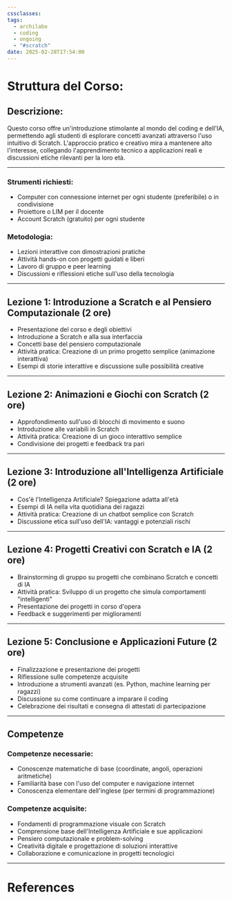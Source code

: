 ```yaml
---
cssclasses: 
tags:
  - archilabo
  - coding
  - ongoing
  - "#scratch"
date: 2025-02-28T17:54:00
---
```

# Struttura del Corso: 

## Descrizione:


Questo corso offre un'introduzione stimolante al mondo del coding e dell'IA, permettendo agli studenti di esplorare concetti avanzati attraverso l'uso intuitivo di Scratch. L'approccio pratico e creativo mira a mantenere alto l'interesse, collegando l'apprendimento tecnico a applicazioni reali e discussioni etiche rilevanti per la loro età.

---

### Strumenti richiesti:

- Computer con connessione internet per ogni studente (preferibile) o in condivisione
- Proiettore o LIM per il docente
- Account Scratch (gratuito) per ogni studente

### Metodologia:

- Lezioni interattive con dimostrazioni pratiche
- Attività hands-on con progetti guidati e liberi
- Lavoro di gruppo e peer learning
- Discussioni e riflessioni etiche sull'uso della tecnologia

---
## Lezione 1: Introduzione a Scratch e al Pensiero Computazionale (2 ore)

- Presentazione del corso e degli obiettivi
- Introduzione a Scratch e alla sua interfaccia
- Concetti base del pensiero computazionale
- Attività pratica: Creazione di un primo progetto semplice (animazione interattiva)
- Esempi di storie interattive e discussione sulle possibilità creative

---
## Lezione 2: Animazioni e Giochi con Scratch (2 ore)

- Approfondimento sull'uso di blocchi di movimento e suono
- Introduzione alle variabili in Scratch
- Attività pratica: Creazione di un gioco interattivo semplice
- Condivisione dei progetti e feedback tra pari

---
## Lezione 3: Introduzione all'Intelligenza Artificiale (2 ore)

- Cos'è l'Intelligenza Artificiale? Spiegazione adatta all'età
- Esempi di IA nella vita quotidiana dei ragazzi
- Attività pratica: Creazione di un chatbot semplice con Scratch
- Discussione etica sull'uso dell'IA: vantaggi e potenziali rischi

---
## Lezione 4: Progetti Creativi con Scratch e IA (2 ore)

- Brainstorming di gruppo su progetti che combinano Scratch e concetti di IA
- Attività pratica: Sviluppo di un progetto che simula comportamenti "intelligenti"
- Presentazione dei progetti in corso d'opera
- Feedback e suggerimenti per miglioramenti

---
## Lezione 5: Conclusione e Applicazioni Future (2 ore)

- Finalizzazione e presentazione dei progetti
- Riflessione sulle competenze acquisite
- Introduzione a strumenti avanzati (es. Python, machine learning per ragazzi)
- Discussione su come continuare a imparare il coding
- Celebrazione dei risultati e consegna di attestati di partecipazione

---
## Competenze 
### Competenze necessarie:

- Conoscenze matematiche di base (coordinate, angoli, operazioni aritmetiche)
- Familiarità base con l'uso del computer e navigazione internet
- Conoscenza elementare dell'inglese (per termini di programmazione)

### Competenze acquisite:

- Fondamenti di programmazione visuale con Scratch
- Comprensione base dell'Intelligenza Artificiale e sue applicazioni
- Pensiero computazionale e problem-solving
- Creatività digitale e progettazione di soluzioni interattive
- Collaborazione e comunicazione in progetti tecnologici
  
---
# References